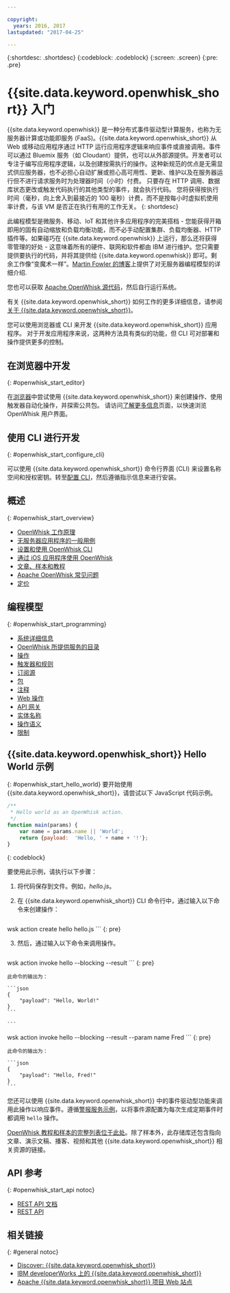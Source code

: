 ```yaml
---

copyright:
  years: 2016, 2017
lastupdated: "2017-04-25"

---
```


{:shortdesc: .shortdesc}
{:codeblock: .codeblock}
{:screen: .screen}
{:pre: .pre}

# {{site.data.keyword.openwhisk_short}} 入门


{{site.data.keyword.openwhisk}} 是一种分布式事件驱动型计算服务，也称为无服务器计算或功能即服务 (FaaS)。{{site.data.keyword.openwhisk_short}} 从 Web 或移动应用程序通过 HTTP 运行应用程序逻辑来响应事件或直接调用。事件可以通过 Bluemix 服务（如 Cloudant）提供，也可以从外部源提供。开发者可以专注于编写应用程序逻辑，以及创建按需执行的操作。这种新规范的优点是无需显式供应服务器，也不必担心自动扩展或担心高可用性、更新、维护以及在服务器运行但不进行请求服务时为处理器时间（小时）付费。
只要存在 HTTP 调用、数据库状态更改或触发代码执行的其他类型的事件，就会执行代码。
您将获得按执行时间（毫秒，向上舍入到最接近的 100 毫秒）计费，而不是按每小时虚拟机使用率计费，与该 VM 是否正在执行有用的工作无关。
{: shortdesc}

此编程模型是微服务、移动、IoT 和其他许多应用程序的完美搭档 - 您能获得开箱即用的固有自动缩放和负载均衡功能，而不必手动配置集群、负载均衡器、HTTP 插件等。如果碰巧在 {{site.data.keyword.openwhisk}} 上运行，那么还将获得零管理的好处 - 这意味着所有的硬件、联网和软件都由 IBM 进行维护。您只需要提供要执行的代码，并将其提供给 {{site.data.keyword.openwhisk}} 即可。剩余工作像“变魔术一样”。[Martin Fowler 的博客](https://martinfowler.com/articles/serverless.html)上提供了对无服务器编程模型的详细介绍.

您也可以获取 [Apache OpenWhisk 源代码](https://github.com/openwhisk/openwhisk)，然后自行运行系统。

有关 {{site.data.keyword.openwhisk_short}} 如何工作的更多详细信息，请参阅[关于 {{site.data.keyword.openwhisk_short}}](./openwhisk_about.html)。

您可以使用浏览器或 CLI 来开发 {{site.data.keyword.openwhisk_short}} 应用程序。
对于开发应用程序来说，这两种方法具有类似的功能，但 CLI 可对部署和操作提供更多的控制。

## 在浏览器中开发
{: #openwhisk_start_editor}

在[浏览器](https://console.{DomainName}/openwhisk/editor)中尝试使用 {{site.data.keyword.openwhisk_short}} 来创建操作、使用触发器自动化操作，并探索公共包。
请访问[了解更多信息](https://console.{DomainName}/openwhisk/learn)页面，以快速浏览 OpenWhisk 用户界面。

## 使用 CLI 进行开发
{: #openwhisk_start_configure_cli}

可以使用 {{site.data.keyword.openwhisk_short}} 命令行界面 (CLI) 来设置名称空间和授权密钥。转至[配置 CLI](https://console.{DomainName}/openwhisk/cli)，然后遵循指示信息来进行安装。

## 概述
{: #openwhisk_start_overview}
- [OpenWhisk 工作原理](./openwhisk_about.html)
- [无服务器应用程序的一般用例](./openwhisk_use_cases.html)
- [设置和使用 OpenWhisk CLI](./openwhisk_cli.html)
- [通过 iOS 应用程序使用 OpenWhisk](./openwhisk_mobile_sdk.html)
- [文章、样本和教程](https://github.com/openwhisk/openwhisk-external-resources)
- [Apache OpenWhisk 常见问题](http://openwhisk.org/faq)
- [定价](https://console.ng.bluemix.net/openwhisk/learn/pricing)

## 编程模型
{: #openwhisk_start_programming}
- [系统详细信息](./openwhisk_reference.html)
- [OpenWhisk 所提供服务的目录](./openwhisk_catalog.html)
- [操作](./openwhisk_actions.html)
- [触发器和规则](./openwhisk_triggers_rules.html)
- [订阅源](./openwhisk_feeds.html)
- [包](./openwhisk_packages.html)
- [注释](./openwhisk_annotations.html)
- [Web 操作](./openwhisk_webactions.html)
- [API 网关](./openwhisk_apigateway.html)
- [实体名称](./openwhisk_reference.html#openwhisk_entities)
- [操作语义](./openwhisk_reference.html#openwhisk_semantics)
- [限制](./openwhisk_reference.html#openwhisk_syslimits)

## {{site.data.keyword.openwhisk_short}} Hello World 示例
{: #openwhisk_start_hello_world}
要开始使用 {{site.data.keyword.openwhisk_short}}，请尝试以下 JavaScript 代码示例。

```javascript
/**
 * Hello world as an OpenWhisk action.
 */
function main(params) {
    var name = params.name || 'World';
    return {payload:  'Hello, ' + name + '!'};
}
```
{: codeblock}

要使用此示例，请执行以下步骤：

1. 将代码保存到文件。例如，*hello.js*。

2. 在 {{site.data.keyword.openwhisk_short}} CLI 命令行中，通过输入以下命令来创建操作：

    ```
wsk action create hello hello.js
    ```
    {: pre}

3. 然后，通过输入以下命令来调用操作。

    ```
wsk action invoke hello --blocking --result
    ```
    {: pre}  

    此命令的输出为：

    ```json
    {
        "payload": "Hello, World!"
    }
    ```
    
    ```
wsk action invoke hello --blocking --result --param name Fred
    ```
    {: pre}  

    此命令的输出为：

    ```json
    {
        "payload": "Hello, Fred!"
    }
    ```

您还可以使用 {{site.data.keyword.openwhisk_short}} 中的事件驱动型功能来调用此操作以响应事件。遵循[警报服务示例](./openwhisk_packages.html#openwhisk_packages_trigger)，以将事件源配置为每次生成定期事件时都调用 `hello` 操作。

[OpenWhisk 教程和样本的完整列表位于此处](https://github.com/openwhisk/openwhisk-external-resources#sample-applications)。除了样本外，此存储库还包含指向文章、演示文稿、播客、视频和其他 {{site.data.keyword.openwhisk_short}} 相关资源的链接。

## API 参考
{: #openwhisk_start_api notoc}
* [REST API 文档](./openwhisk_reference.html#openwhisk_ref_restapi)
* [REST API](https://console.{DomainName}/apidocs/98)

## 相关链接
{: #general notoc}
* [Discover: {{site.data.keyword.openwhisk_short}}](http://www.ibm.com/cloud-computing/bluemix/openwhisk/)
* [IBM developerWorks 上的 {{site.data.keyword.openwhisk_short}}](https://developer.ibm.com/openwhisk/)
* [Apache {{site.data.keyword.openwhisk_short}} 项目 Web 站点](http://openwhisk.org)
